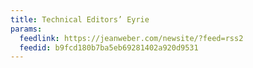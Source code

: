 ```yaml
---
title: Technical Editors’ Eyrie
params:
  feedlink: https://jeanweber.com/newsite/?feed=rss2
  feedid: b9fcd180b7ba5eb69281402a920d9531
---
```

